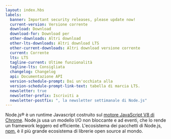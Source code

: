 ```yaml
---
layout: index.hbs
labels:
  banner: Important security releases, please update now!
  current-version: Versione corrente
  download: Download
  download-for: Download per
  other-downloads: Altri download
  other-lts-downloads: Altri download LTS
  other-current-downloads: Altri download versione corrente
  current: Corrente
  lts: LTS
  tagline-current: Ultime funzionalità
  tagline-lts: Consigliata
  changelog: Changelog
  api: Documentazione API
  version-schedule-prompt: Dai un'occhiata alla
  version-schedule-prompt-link-text: tabella di marcia LTS.
  newsletter: true
  newsletter-prefix: Iscriviti a
  newsletter-postfix: ", la newsletter settimanale di Node.js"
---
```


Node.js® è un runtime Javascript costruito sul [motore JavaScript V8 di Chrome](https://developers.google.com/v8/).
Node.js usa un modello I/O non bloccante e ad eventi, che lo rende un framework leggero ed efficiente.
L'ecosistema dei pacchetti di Node.js, [npm](https://www.npmjs.com/), è il più grande ecosistema di librerie open source al mondo.
